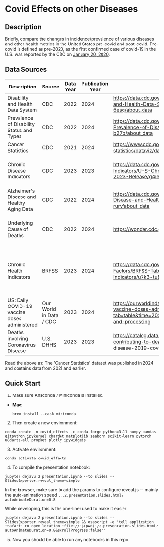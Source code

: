 # Covid Effects on other Diseases

## Description

Briefly, compare the changes in incidence/prevalence of various diseases and other health metrics in the United States pre-covid and post-covid. Pre-covid is defined as pre-2020, as the first confirmed case of covid-19 in the U.S. was reported by the CDC on [January 20, 2020](https://www.cdc.gov/museum/timeline/covid19.html).

## Data Sources

| Description | Source | Data Year | Publication Year | Link | Additional Comments |
| ------------- | -------------- | -------------- | -------------- | -------------- | -------------- |
| Disability and Health Data System | CDC | 2022 | 2024 | https://data.cdc.gov/Disability-Health/Disability-and-Health-Data-System-DHDS-/k62p-6esq/about_data | | 
| Prevalence of Disability Status and Types | CDC | 2022 | 2024 | https://data.cdc.gov/Disability-Health/DHDS-Prevalence-of-Disability-Status-and-Types/s2qv-b27b/about_data | |
| Cancer Statistics  | CDC | 2021 | 2024 | https://www.cdc.gov/united-states-cancer-statistics/dataviz/data-tables.html | | 
| Chronic Disease Indicators | CDC | 2023 | 2023 | https://data.cdc.gov/Chronic-Disease-Indicators/U-S-Chronic-Disease-Indicators-CDI-2023-Release/g4ie-h725/about_data | The indicators are further described [here](https://www.cdc.gov/mmwr/preview/mmwrhtml/rr6401a1.htm) |
| Alzheimer's Disease and Healthy Aging Data | CDC | 2022 | 2024 | https://data.cdc.gov/Healthy-Aging/Alzheimer-s-Disease-and-Healthy-Aging-Data/hfr9-rurv/about_data | |
| Underlying Cause of Deaths | CDC | 2022 | 2024 | https://wonder.cdc.gov/controller/datarequest/D158 | Dataset description [here](https://wonder.cdc.gov/wonder/help/ucd-expanded.html#). List of ICD-10 codes [here](https://www.icd10data.com/ICD10CM/Codes) |
| Chronic Health Indicators | BRFSS | 2023 | 2024 | https://data.cdc.gov/Behavioral-Risk-Factors/BRFSS-Table-of-Chronic-Health-Indicators/u7k3-tu8b | This is the source for some of the data in CDI. This has 2 more years of data. |
| US: Daily COVID-19 vaccine doses administered | Our World in Data / CDC | 2023 | 2024 | https://ourworldindata.org/grapher/us-daily-covid-vaccine-doses-administered?tab=table&time=2021-06-05..latest#sources-and-processing | |
| Deaths involving Coronavirus Disease | U.S. DHHS | 2023 | 2023 | https://catalog.data.gov/dataset/conditions-contributing-to-deaths-involving-coronavirus-disease-2019-covid-19-by-age-group | |

Read the above as: The 'Cancer Statistics' dataset was published in 2024 and contains data from 2021 and earlier.

## Quick Start

1. Make sure Anaconda / Miniconda is installed.
- **Mac**:
    ```
    brew install --cask miniconda
    ```

2. Then create a new environment:

```
conda create -n covid_effects -c conda-forge python=3.11 numpy pandas gitpython ipykernel chardet matplotlib seaborn scikit-learn pytorch u8darts-all prophet plotly ipywidgets
```

3. Activate environment:

```
conda activate covid_effects
```

4. To compile the presentation notebook:

```
jupyter dejavu 2.presentation.ipynb --to slides --SlidesExporter.reveal_theme=simple
```

In the browser, make sure to add the params to configure reveal.js -- mainly the auto-animation speed `...2.presentation.slides.html?autoAnimateDuration=0.8`

While developing, this is the one-liner used to make it easier

```
jupyter dejavu 2.presentation.ipynb --to slides --SlidesExporter.reveal_theme=simple && osascript -e 'tell application "Safari" to open location "file://'$(pwd)'/2.presentation.slides.html?autoAnimateDuration=0.8&scrollProgress:false"'
```

5. Now you should be able to run any notebooks in this repo.



